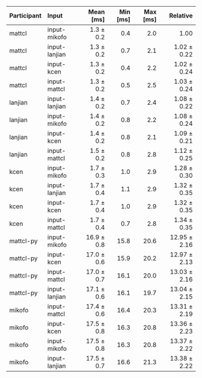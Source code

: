 | Participant | Input | Mean [ms] | Min [ms] | Max [ms] | Relative |
|:---|:---|---:|---:|---:|---:|
| mattcl | input-mikofo | 1.3 ± 0.2 | 0.4 | 2.0 | 1.00 |
| mattcl | input-lanjian | 1.3 ± 0.2 | 0.7 | 2.1 | 1.02 ± 0.22 |
| mattcl | input-kcen | 1.3 ± 0.2 | 0.4 | 2.2 | 1.02 ± 0.24 |
| mattcl | input-mattcl | 1.3 ± 0.2 | 0.5 | 2.5 | 1.03 ± 0.24 |
| lanjian | input-lanjian | 1.4 ± 0.2 | 0.7 | 2.4 | 1.08 ± 0.22 |
| lanjian | input-mikofo | 1.4 ± 0.2 | 0.8 | 2.2 | 1.08 ± 0.24 |
| lanjian | input-kcen | 1.4 ± 0.2 | 0.8 | 2.1 | 1.09 ± 0.21 |
| lanjian | input-mattcl | 1.5 ± 0.2 | 0.8 | 2.8 | 1.12 ± 0.25 |
| kcen | input-mikofo | 1.7 ± 0.3 | 1.0 | 2.9 | 1.28 ± 0.30 |
| kcen | input-lanjian | 1.7 ± 0.4 | 1.1 | 2.9 | 1.32 ± 0.35 |
| kcen | input-kcen | 1.7 ± 0.4 | 1.0 | 2.9 | 1.32 ± 0.35 |
| kcen | input-mattcl | 1.7 ± 0.4 | 0.7 | 2.8 | 1.34 ± 0.35 |
| mattcl-py | input-mikofo | 16.9 ± 0.8 | 15.8 | 20.6 | 12.95 ± 2.16 |
| mattcl-py | input-kcen | 17.0 ± 0.6 | 15.9 | 20.2 | 12.97 ± 2.13 |
| mattcl-py | input-mattcl | 17.0 ± 0.7 | 16.1 | 20.0 | 13.03 ± 2.16 |
| mattcl-py | input-lanjian | 17.1 ± 0.6 | 16.1 | 19.7 | 13.04 ± 2.15 |
| mikofo | input-mattcl | 17.4 ± 0.6 | 16.4 | 20.3 | 13.31 ± 2.19 |
| mikofo | input-kcen | 17.5 ± 0.8 | 16.3 | 20.8 | 13.36 ± 2.23 |
| mikofo | input-mikofo | 17.5 ± 0.8 | 16.3 | 20.8 | 13.37 ± 2.22 |
| mikofo | input-lanjian | 17.5 ± 0.7 | 16.6 | 21.3 | 13.38 ± 2.22 |
